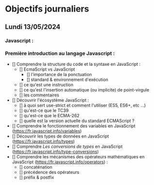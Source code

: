 # Objectifs journaliers

## Lundi 13/05/2024

### Javascript :

### Première introduction au langage Javascript :

- [] Comprendre la structure du code et la syntaxe en JavaScript :
  - [] EcmaScript vs JavaScript
    - [] l'importance de la ponctuation
    - [] standard & environnement d'exécution
  - [] ce qu'est une instruction
  - [] ce qu'est l'insertion automatique (ou implicite) de point-virgule
  - [] les commentaires
- [] Découvrir l'écosystème JavaScript :
  - [] à quoi sert use-strict et comment l'utiliser (ES5, ES6+, etc ...)
  - [] qu'est-ce que le TC39
  - [] qu'est-ce que le ECMA-262
  - [] quelle est la version actuelle du standard ECMAScript ?
- [] Comprendre le fonctionnement des variables en JavaScript (https://fr.javascript.info/variables)
- [] Découvrir les types de données en JavaScript (https://fr.javascript.info/types)
- [] Comprendre _Les conversions de types_ en JavaScript (https://fr.javascript.info/type-conversions)
- [] Comprendre les mécanismes des opérateurs mathématiques en JavaScript (https://fr.javascript.info/operators) :
  - [] concaténation
  - [] précédence des opérateurs
  - [] préfix & postfix
